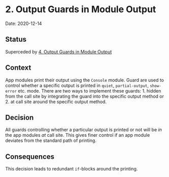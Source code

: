 # 2. Output Guards in Module Output

Date: 2020-12-14

## Status

Superceded by [4. Output Guards in Module Output](0004-output-guards-in-module-output.md)

## Context

App modules print their output using the `Console` module. Guard are used to control whether a specific output is printed in `quiet`, `partial-output`, `show-error` etc. mode. There are two ways to implement these guards: 1. hidden from the call site by integrating the guard into the specific output method or 2. at call site around the specific output method.

## Decision

All guards controlling whether a particular output is printed or not will be _in_ the app modules _at_ call site. This gives finer control if an app module deviates from the standard path of printing.

## Consequences

This decision leads to redundant `if`-blocks around the printing.
